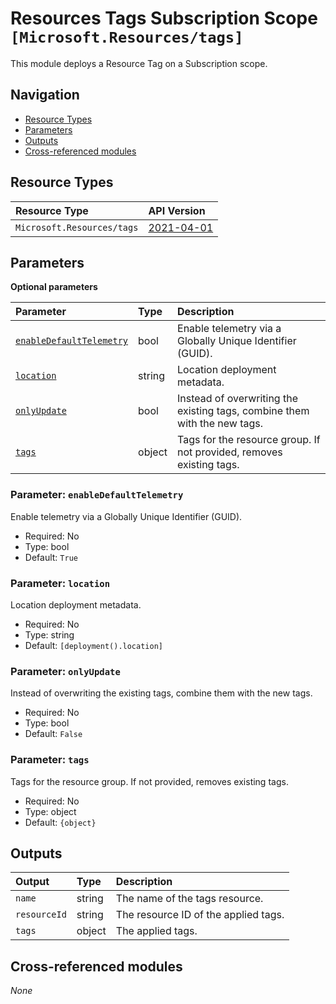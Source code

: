 # Resources Tags Subscription Scope `[Microsoft.Resources/tags]`

This module deploys a Resource Tag on a Subscription scope.

## Navigation

- [Resource Types](#Resource-Types)
- [Parameters](#Parameters)
- [Outputs](#Outputs)
- [Cross-referenced modules](#Cross-referenced-modules)

## Resource Types

| Resource Type | API Version |
| :-- | :-- |
| `Microsoft.Resources/tags` | [2021-04-01](https://learn.microsoft.com/en-us/azure/templates/Microsoft.Resources/2021-04-01/tags) |

## Parameters

**Optional parameters**

| Parameter | Type | Description |
| :-- | :-- | :-- |
| [`enableDefaultTelemetry`](#parameter-enabledefaulttelemetry) | bool | Enable telemetry via a Globally Unique Identifier (GUID). |
| [`location`](#parameter-location) | string | Location deployment metadata. |
| [`onlyUpdate`](#parameter-onlyupdate) | bool | Instead of overwriting the existing tags, combine them with the new tags. |
| [`tags`](#parameter-tags) | object | Tags for the resource group. If not provided, removes existing tags. |

### Parameter: `enableDefaultTelemetry`

Enable telemetry via a Globally Unique Identifier (GUID).
- Required: No
- Type: bool
- Default: `True`

### Parameter: `location`

Location deployment metadata.
- Required: No
- Type: string
- Default: `[deployment().location]`

### Parameter: `onlyUpdate`

Instead of overwriting the existing tags, combine them with the new tags.
- Required: No
- Type: bool
- Default: `False`

### Parameter: `tags`

Tags for the resource group. If not provided, removes existing tags.
- Required: No
- Type: object
- Default: `{object}`


## Outputs

| Output | Type | Description |
| :-- | :-- | :-- |
| `name` | string | The name of the tags resource. |
| `resourceId` | string | The resource ID of the applied tags. |
| `tags` | object | The applied tags. |

## Cross-referenced modules

_None_
